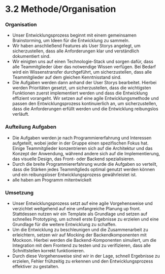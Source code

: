 # 3.2 Methode/Organisation

### **Organisation**

* Unser Entwicklungsprozess beginnt mit einem gemeinsamen Brainstorming, um Ideen für die Entwicklung zu sammeln.&#x20;
* Wir haben anschließend Features als User Storys angelegt, um sicherzustellen, dass alle Anforderungen klar und verständlich dokumentiert sind.
* Wir einigten uns auf einen Technologie-Stack und sorgen dafür, dass alle Teammitglieder über das notwendige Wissen verfügen. Bei Bedarf wird ein Wissenstransfer durchgeführt, um sicherzustellen, dass alle Teammitglieder auf dem gleichen Kenntnisstand sind.
* Die Aufgaben werden dann anhand der User Storys bearbeitet. Hierbei werden Prioritäten gesetzt, um sicherzustellen, dass die wichtigsten Funktionen zuerst implementiert werden und dass die Entwicklung effizient vorangeht. Wir setzen auf eine agile Entwicklungsmethode und passen den Entwicklungsprozess kontinuierlich an, um sicherzustellen, dass die Anforderungen erfüllt werden und die Entwicklung reibungslos verläuft.

### **Aufteilung Aufgaben**

* Die Aufgaben werden je nach Programmiererfahrung und Interessen aufgeteilt, wobei jeder in der Gruppe einen spezifischen Fokus hat. Einige Teammitglieder konzentrieren sich auf die Architektur und das Konzept der Anwendung, während andere sich auf die Implementierung, das visuelle Design, das Front- oder Backend spezialisieren.&#x20;
* Durch die breite Programmiererfahrung wurde die Aufgaben so verteilt, dass die Stärken jedes Teammitglieds optimal genutzt werden können und ein reibungsloser Entwicklungsprozess gewährleistet ist.
* alle haben am Programm mitentwickelt

### **Umsetzung**

* Unser Entwicklungsprozess setzt auf eine agile Vorgehensweise und verzichtet weitgehend auf eine umfangreiche Planung up front. Stattdessen nutzen wir ein Template als Grundlage und setzen auf schnelles Prototyping, um schnell erste Ergebnisse zu erzielen und eine Grundlage für die weitere Entwicklung zu schaffen.
* Um die Entwicklung zu beschleunigen und die Zusammenarbeit zu erleichtern, setzen wir auf Mocking der Backendkomponenten mit Mockoon. Hierbei werden die Backend-Komponenten simuliert, um die Integration mit dem Frontend zu testen und zu verifizieren, dass alle Schnittstellen korrekt funktionieren.
* Durch diese Vorgehensweise sind wir in der Lage, schnell Ergebnisse zu erzielen, Fehler frühzeitig zu erkennen und den Entwicklungsprozess effektiver zu gestalten.
